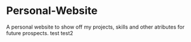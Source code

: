 # Personal-Website
A personal website to show off my projects, skills and other atributes for future prospects. test test2